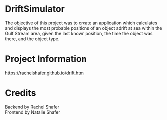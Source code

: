 # DriftSimulator

The objective of this project was to create an application which calculates and displays the most probable positions of an object adrift at sea within the Gulf Stream area, given the last known position, the time the object was there, and the object type.

# Project Information
 https://rachelshafer.github.io/drift.html 

# Credits
Backend by Rachel Shafer <br>
Frontend by Natalie Shafer
